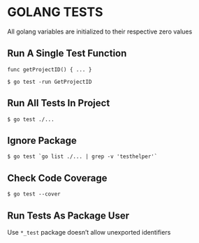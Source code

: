 # GOLANG TESTS
All golang variables are initialized to their respective zero values

## Run A Single Test Function
```golang
func getProjectID() { ... }
```
```console
$ go test -run GetProjectID
```

## Run All Tests In Project
```console
$ go test ./...
```

## Ignore Package
```console
$ go test `go list ./... | grep -v 'testhelper'`
```

## Check Code Coverage
```console
$ go test --cover
```

## Run Tests As Package User
Use `*_test` package doesn’t allow unexported identifiers

